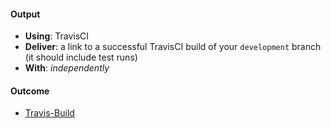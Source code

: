 #### Output
- **Using**: TravisCI
- **Deliver**: a link to a successful TravisCI build of your `development` branch (it should include test runs)
- **With**: *independently*

#### Outcome
- [Travis-Build](https://travis-ci.org/andela-hchukwu/Inverted-Index/builds/209798463)
